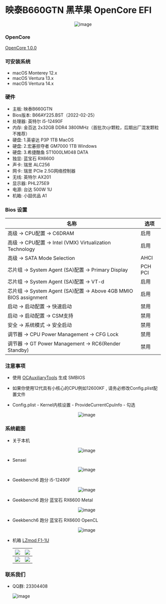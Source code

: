 # 映泰B660GTN  黑苹果 OpenCore EFI

<div align="center">

![image](ScreenShot/Motherboard/Motherboard.CH.png)

</div>

### OpenCore

[OpenCore 1.0.0](https://github.com/acidanthera/OpenCorePkg)

### 可安装系统

- macOS Monterey 12.x
- macOS Ventura 13.x
- macOS Ventura 14.x

### 硬件

- 主板: 映泰B660GTN
- Bios版本: B66AY225.BST（2022-02-25）
- 处理器: 英特尔 i5-12490F
- 内存: 金百达 2x32GB DDR4 3800MHz（首批次cjr颗粒，后期出厂混发颗粒不推荐）
- 硬盘: 1.英睿达 P3P 1TB MacOS
- 硬盘: 2.宏碁掠夺者 GM7000 1TB Windows
- 硬盘: 3.希捷酷鱼 ST1000LM048 DATA
- 独显: 蓝宝石 RX6600
- 声卡: 瑞昱 ALC256
- 网卡: 瑞昱 PCle 2.5G网络控制器
- 无线: 英特尔 AX201
- 显示器: PHL275E9
- 电源: 台达 500W 1U
- 机箱: 小喆优品 A1

### Bios 设置

| 名称                                                          | 选项      |
|-------------------------------------------------------------|---------|
| 高级 → CPU配置 → C6DRAM                                         | 启用      |
| 高级 → CPU配置 →  Intel (VMX) Virtualization Technology         | 启用      |
| 高级 → SATA Mode Selection                                    | AHCI    |
| 芯片组 → System Agent (SA)配置 → Primary Display                 | PCH PCI |
| 芯片组 → System Agent (SA)配置 →  VT-d                           | 启用      |
| 芯片组 → System Agent (SA)配置 →  Above 4GB MMIO BIOS assignment | 启用      |
| 启动 → 启动配置 → 快速启动                                            | 禁用      |
| 启动 → 启动配置 → CSM支持                                           | 禁用      |
| 安全 → 系统模式 → 安全启动                                            | 禁用      |
| 调节器 → CPU Power Management → CFG Lock                       | 禁用      |
| 调节器 → GT Power Management → RC6(Render Standby)             | 禁用      |

### 注意事项

- 使用 [OCAuxiliaryTools](https://github.com/ic005k/OCAuxiliaryTools) 生成 SMBIOS

- 如果你使用12代具有小核心的CPU例如12600KF , 请务必修改Config.plist配置文件

- Config.plist - Kernel内核设置 - ProvideCurrentCpuInfo - 勾选

   <div align="center">

  ![image](ScreenShot/config.webp)

   </div>

### 系统截图

- 关于本机

    <div align="center">

  ![image](ScreenShot/Mac_Version.webp)

    </div>

- Sensei

    <div align="center">

  ![image](ScreenShot/Sensei.webp)

    </div>

- Geekbench6 跑分 i5-12490F

    <div align="center">

  ![image](ScreenShot/Geekbench/CPU.webp)

    </div>

- Geekbench6 跑分 蓝宝石 RX6600 Metal

    <div align="center">

  ![image](ScreenShot/Geekbench/GPU_Metal.webp)

    </div>

- Geekbench6 跑分 蓝宝石 RX6600 OpenCL

    <div align="center">

  ![image](ScreenShot/Geekbench/GPU_OpenCL.webp)

    </div>

- 机箱 [LZmod F1-1U](https://caseend.com/data/lzmod-studio/lzmod-f1-1u)

  | ![](/ScreenShot/Case/1.webp) | ![](/ScreenShot/Case/2.webp) |
  |------------------------------|------------------------------|
  | ![](/ScreenShot/Case/4.webp) | ![](/ScreenShot/Case/3.webp) |

### 联系我们

- QQ群: 23304408

  ![image](ScreenShot/QRCode.png)

